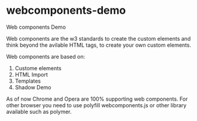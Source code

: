 # webcomponents-demo
Web components  Demo

Web components are the w3 standards to create the custom elements and think beyond the avilable HTML tags, to create your own 
custom elements. 

Web components are based on:
1) Custome elements
2) HTML Import
3) Templates
4) Shadow Demo

As of now Chrome and Opera are 100% supporting web components. For other browser you need to use polyfill webcomponents.js or
other library available such as polymer.
